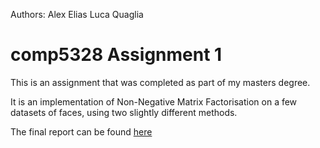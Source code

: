 Authors:
Alex Elias
Luca Quaglia

# comp5328 Assignment 1
This is an assignment that was completed as part of my masters degree.

It is an implementation of Non-Negative Matrix Factorisation on a few datasets of faces, using two slightly different methods.

The final report can be found [here](Final-Report.pdf)
